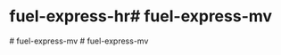 # fuel-express-hr#   f u e l - e x p r e s s - m v  
 #   f u e l - e x p r e s s - m v  
 #   f u e l - e x p r e s s - m v  
 